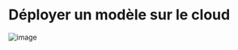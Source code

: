 # Déployer un modèle sur le cloud

![image](https://user-images.githubusercontent.com/93877150/234577220-e97e033b-7b6f-475e-9a98-a370ea5c5988.png)

